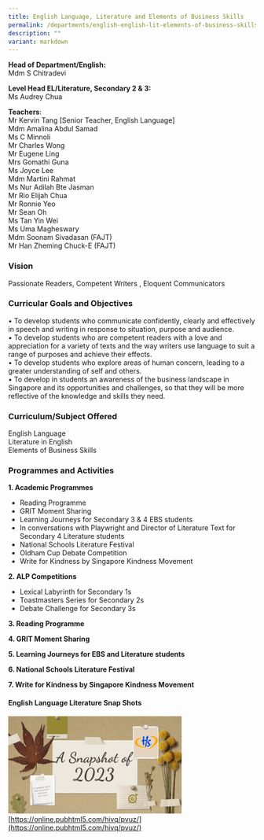```yaml
---
title: English Language, Literature and Elements of Business Skills
permalink: /departments/english-english-lit-elements-of-business-skills/
description: ""
variant: markdown
---
```

**Head of Department/English:**    
Mdm S Chitradevi
  

**Level Head EL/Literature, Secondary 2 &amp; 3:**   
Ms Audrey Chua
   

**Teachers**:   
Mr Kervin Tang [Senior Teacher, English Language]  
Mdm Amalina Abdul Samad  
Ms C Minnoli  
Mr Charles Wong  
Mr Eugene Ling  
Mrs Gomathi Guna  
Ms Joyce Lee  
Mdm Martini Rahmat  
Ms Nur Adilah Bte Jasman  
Mr Rio Elijah Chua  
Mr Ronnie Yeo  
Mr Sean Oh   
Ms Tan Yin Wei  
Ms Uma Magheswary  
Mdm Soonam Sivadasan (FAJT)  
Mr Han Zheming Chuck-E (FAJT)  
  

### Vision

Passionate Readers, Competent Writers , Eloquent Communicators  

### Curricular Goals and Objectives

•	To develop students who communicate confidently, clearly and effectively in speech and writing in response to situation, purpose and audience.  
•	To develop students who are competent readers with a love and appreciation for a variety of texts and the way writers use language to suit a range of purposes and achieve their effects.  
•	To develop students who explore areas of human concern, leading to a greater understanding of self and others.  
•	To develop in students an awareness of the business landscape in Singapore and its opportunities and challenges, so that they will be more reflective of the knowledge and skills they need.  



  

### Curriculum/Subject Offered
English Language   
Literature in English    
Elements of Business Skills  

### Programmes and Activities

**1. Academic Programmes**  
*	Reading Programme  
*	GRIT Moment Sharing  
*	Learning Journeys for Secondary 3 &amp; 4 EBS students  
*	In conversations with Playwright and Director of Literature Text for Secondary 4 Literature students  
*	National Schools Literature Festival  
*	Oldham Cup Debate Competition  
*	Write for Kindness by Singapore Kindness Movement  

**2. ALP Competitions**
* Lexical Labyrinth for Secondary 1s
* Toastmasters Series for Secondary 2s
* Debate Challenge for Secondary 3s


**3. Reading Programme** 

**4. GRIT Moment Sharing** 

**5. Learning Journeys for EBS and Literature students**

**6. National Schools Literature Festival** 

**7. Write for Kindness by Singapore Kindness Movement**
  

#### English Language Literature Snap Shots  

<a href="https://online.pubhtml5.com/hivq/pvuz/" target="_self"><img src="/images/Department/EL/2023%20literature%20snapshots.jpg" style="width:70%" alt="HGSS-English"></a>  
[https://online.pubhtml5.com/hivq/pvuz/](https://online.pubhtml5.com/hivq/pvuz/)